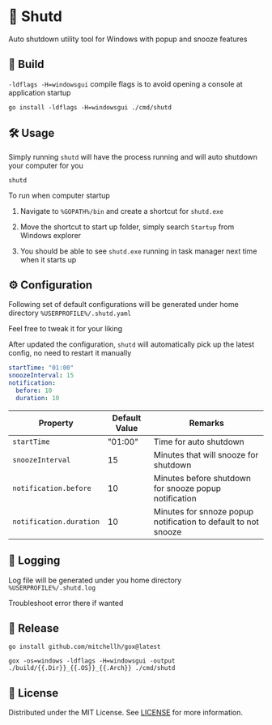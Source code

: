 # 🛑 Shutd

Auto shutdown utility tool for Windows with popup and snooze features

## 🔨 Build

`-ldflags -H=windowsgui` compile flags is to avoid opening a console at application startup

```
go install -ldflags -H=windowsgui ./cmd/shutd
```

## 🛠 Usage

Simply running `shutd` will have the process running and will auto shutdown your computer for you

```
shutd
```

To run when computer startup

1. Navigate to `%GOPATH%/bin` and create a shortcut for `shutd.exe`

2. Move the shortcut to start up folder, simply search `Startup` from Windows explorer

3. You should be able to see `shutd.exe` running in task manager next time when it starts up

## ⚙ Configuration

Following set of default configurations will be generated under home directory `%USERPROFILE%/.shutd.yaml`

Feel free to tweak it for your liking

After updated the configuration, `shutd` will automatically pick up the latest config, no need to restart it manually

```yaml
startTime: "01:00"
snoozeInterval: 15
notification:
  before: 10
  duration: 10
```

| Property                | Default Value | Remarks                                                             |
| ----------------------- | ------------- | ------------------------------------------------------------------- |
| `startTime`             | "01:00"       | Time for auto shutdown                                         |
| `snoozeInterval`        | 15            | Minutes that will snooze for shutdown                      |
| `notification.before`   | 10            | Minutes before shutdown for snooze popup notification     |
| `notification.duration` | 10            | Minutes for snnoze popup notification to default to not snooze |

## 📃 Logging

Log file will be generated under you home directory `%USERPROFILE%/.shutd.log`

Troubleshoot error there if wanted

## 🚢 Release

```
go install github.com/mitchellh/gox@latest

gox -os=windows -ldflags -H=windowsgui -output ./build/{{.Dir}}_{{.OS}}_{{.Arch}} ./cmd/shutd
```

## 📜 License

Distributed under the MIT License. See [LICENSE](./LICENSE) for more information.